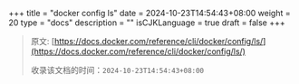 +++
title = "docker config ls"
date = 2024-10-23T14:54:43+08:00
weight = 20
type = "docs"
description = ""
isCJKLanguage = true
draft = false
+++

> 原文: [https://docs.docker.com/reference/cli/docker/config/ls/](https://docs.docker.com/reference/cli/docker/config/ls/)
>
> 收录该文档的时间：`2024-10-23T14:54:43+08:00`
